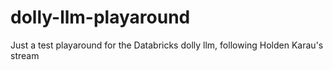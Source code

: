 # dolly-llm-playaround
Just a test playaround for the Databricks dolly llm, following Holden Karau's stream

